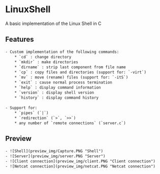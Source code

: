 # LinuxShell
A basic implementation of the Linux Shell in C

## Features
    - Custom implementation of the following commands:
        * `cd` : change directory
        * `mkdir` : make directories
        * `dirname` : strip last component from file name
        * `cp` : copy files and directories (support for: `-virt`)
        * `mv` : move (rename) files (support for: `-itS`)
        * `exit` : cause normal process termination
        * `help` : display command information
        * `version` : display shell version
        * `history` : display command history

    - Support for:
        * `pipes` (`|`)
        * `redirection` (`>`, `>>`) 
        * any number of `remote connections` (`server.c`)

## Preview
    - ![Shell](preview_img/Capture.PNG "Shell")
    - ![Server](preview_img/server.PNG "Server")
    - ![Client connection](preview_img/client.PNG "Client connection")
    - ![Netcat connection](preview_img/netcat.PNG "Netcat connection")
